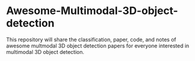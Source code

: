# Awesome-Multimodal-3D-object-detection
This repository will share the classification, paper, code, and notes of awesome multmodal 3D object detection papers for everyone interested in multimodal 3D object detection. 
